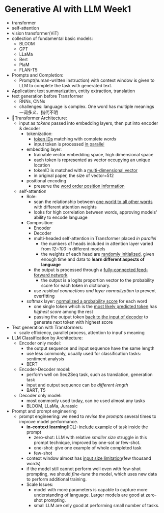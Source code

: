 # Generative AI with LLM Week1

- transformer
- self-attention
- vision transformer(ViT)
- collection of fundamental basic models:
  - BLOOM
  - GPT
  - LLaMa
  - Bert
  - PlaM
  - FLAN-T5
- Prompts and Completion:
  - Prompt(human-written instruction) with context window is given to LLM to complete the task with generated text.
- Application: text summarization, entity extraction, translation
- text generation before Transformer
  - RNNs, CNNs
  - challenges: language is complex. One word has multiple meanings 一词多义、指代不明
- 🌟Transformer Architecture:
  - input as *tokens* passed into embedding layers, then put into encoder & decoder
    - tokenization:
      - <u>token IDs</u> matching with complete *words*
      - input token is processed <u>in parallel</u>
    - embedding layer:
      - trainable vector embedding space, high dimensional space
      - each token is represented as vector occupying an unique location
      - tokenID is matched with a <u>multi-dimensional vector</u>
      - in original paper, the size of vector=512
    - positional encoding
      - preserve the <u>word order position information</u>
  - self-attention
    - Role:
      - scan the relationship between <u>one world to all other words</u> with different attention weights
      - looks for high correlation between words, approving models' ability to encode language
    - Composition:
      - Encoder
      - Decoder
      - multi-headed self-attention in Transformer placed *in parallel*
        - the numbers of heads included in attention layer varied from *12~100* in different models
        - the weights of each head are <u>randomly initialized</u>, given enough time and data to **learn different aspects of language**
      - the output is processed through a <u>fully-connected feed-forward network</u>
        - the output is a logits proportion vector to the probability score for each token in dictionary.
      - use *residual connections and layer normalization* to prevent overfitting
    - softmax layer: <u>normalized a probability score</u> for each word
      - one single token which is the <u>most likely predicted token</u> has *highest score* among the rest
      - passing the output token <u>back to the input of decoder</u> to generate next token with highest score
- Text generation with Transformers:
  - scale efficiency, parallel process, attention to input's meaning
- LLM Classification by Architecture:
  - Encoder only model:
    - the output sequence and input sequence have the same length
    - use less commonly, usually used for classification tasks: sentiment analysis
    - BERT
  - Encoder-Decoder model:
    - perform well on Seq2Seq task, such as translation, generation task
    - input and output sequence can be *different length*
    - BART, T5
  - Decoder only model:
    - most commonly used today, can be used almost any tasks
    - BLOOM, LLaMa, Jurassic
- Prompt and prompt engineering
  - prompt engineering: we need to *revise the prompts* several times to improve model performance.
    - **in-context learning**(ICL): <u>include example</u> of task inside the prompt
      - zero-shot: LLM with relative *smaller size* struggle in this prompt technique, improved by one-sot or few-shot.
      - one-shot: give one example of whole completed task
      - few-shot
    - context window almost has <u>input size limitation</u>(few thousand words)
    - if the model still cannot perform well even with few-shot prompting, we should *fine-tune* the model, which uses new data to perform additional training.
    - Scale Issues:
      - model with more parameters is capable to capture more understanding of language. Larger models are good at zero-shot prompting.
      - small LLM are only good at performing small number of tasks.
